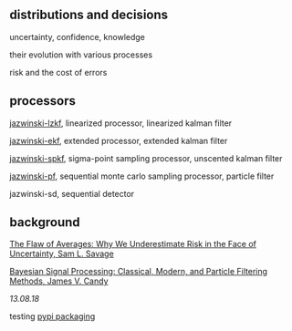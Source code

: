 
## distributions and decisions

uncertainty, confidence, knowledge

their evolution with various processes

risk and the cost of errors

## processors  

[jazwinski-lzkf](./statespace/jazwinski-lzkf.py), linearized processor, linearized kalman filter

[jazwinski-ekf](./statespace/jazwinski-ekf.py), extended processor, extended kalman filter

[jazwinski-spkf](./statespace/jazwinski-spkf.py), sigma-point sampling processor, unscented kalman filter

[jazwinski-pf](./statespace/jazwinski-pf.py), sequential monte carlo sampling processor, particle filter

jazwinski-sd, sequential detector

## background

[The Flaw of Averages: Why We Underestimate Risk in the Face of Uncertainty, Sam L. Savage](http://a.co/cDDBO9p)

[Bayesian Signal Processing: Classical, Modern, and Particle Filtering Methods, James V. Candy](http://a.co/gp4upXd)

*13.08.18*

testing [pypi packaging](https://test.pypi.org/project/statespace/) 

